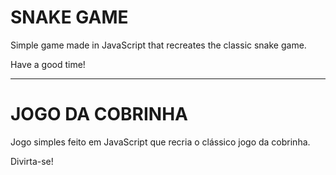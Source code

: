 # SNAKE GAME
Simple game made in JavaScript that recreates the classic snake game.

Have a good time!

---------------

# JOGO DA COBRINHA
Jogo simples feito em JavaScript que recria o clássico jogo da cobrinha.

Divirta-se!